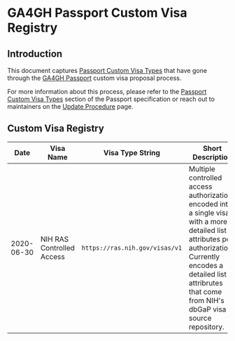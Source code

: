 # GA4GH Passport Custom Visa Registry

## Introduction

This document captures [Passport Custom Visa
Types](ga4gh_passport_v1.md#custom-passport-visa-types) that have gone
through the [GA4GH Passport](ga4gh_passport_v1.md) custom visa proposal
process.

For more information about this process, please refer to the [Passport
Custom Visa Types](ga4gh_passport_v1.md#custom-passport-visa-types)
section of the Passport specification or reach out to maintainers
on the [Update Procedure](UPDATE_PROCEDURE.md) page.

## Custom Visa Registry

| Date | Visa Name | Visa Type String | Short Description                                      | Documentation Links |
|------|-----------|------------------|--------------------------------------------------------|--------------------|
| 2020-06-30 | NIH RAS Controlled Access | `https://ras.nih.gov/visas/v1` | Multiple controlled access authorizations encoded into a single visa with a more detailed list of attributes per authorization. Currently encodes a detailed list of attribrutes that come from NIH's dbGaP visa source repository. | [RAS Service Offerings](https://auth.nih.gov/docs/RAS/serviceofferings.html) |
